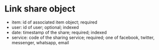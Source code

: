 # Link share object
* item: id of associated item object; required
* user: id of user; optional; indexed 
* date: timestamp of the share; required; indexed
* service: code of the sharing service; required; one of facebook, twitter, messenger, whatsapp, email
